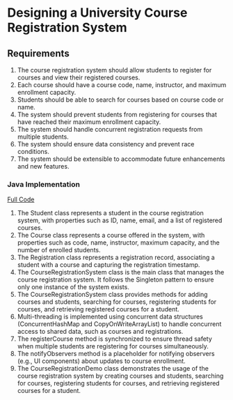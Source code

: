 # Designing a University Course Registration System

## Requirements
1. The course registration system should allow students to register for courses and view their registered courses.
2. Each course should have a course code, name, instructor, and maximum enrollment capacity.
3. Students should be able to search for courses based on course code or name.
4. The system should prevent students from registering for courses that have reached their maximum enrollment capacity.
5. The system should handle concurrent registration requests from multiple students.
6. The system should ensure data consistency and prevent race conditions.
7. The system should be extensible to accommodate future enhancements and new features.

### Java Implementation
[Full Code](../solutions/hard/11-design-university-course-registration-service.md)

1. The Student class represents a student in the course registration system, with properties such as ID, name, email, and a list of registered courses.
2. The Course class represents a course offered in the system, with properties such as code, name, instructor, maximum capacity, and the number of enrolled students.
3. The Registration class represents a registration record, associating a student with a course and capturing the registration timestamp.
4. The CourseRegistrationSystem class is the main class that manages the course registration system. It follows the Singleton pattern to ensure only one instance of the system exists.
5. The CourseRegistrationSystem class provides methods for adding courses and students, searching for courses, registering students for courses, and retrieving registered courses for a student.
6. Multi-threading is implemented using concurrent data structures (ConcurrentHashMap and CopyOnWriteArrayList) to handle concurrent access to shared data, such as courses and registrations.
7. The registerCourse method is synchronized to ensure thread safety when multiple students are registering for courses simultaneously.
8. The notifyObservers method is a placeholder for notifying observers (e.g., UI components) about updates to course enrollment.
9. The CourseRegistrationDemo class demonstrates the usage of the course registration system by creating courses and students, searching for courses, registering students for courses, and retrieving registered courses for a student.